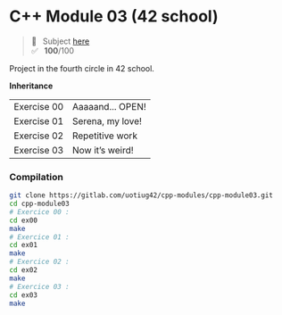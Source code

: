 # C++ Module 03 (42 school)
> 📑 &ensp;Subject [here](/subject/subject_cpp_module_03.pdf) <br />
✅ &ensp;**100**/100

Project in the fourth circle in 42 school.

**Inheritance**

<table>
<tr><td>Exercise 00</td><td>Aaaaand... OPEN!</td></tr>
<tr><td>Exercise 01</td><td>Serena, my love!</td></tr>
<tr><td>Exercise 02</td><td>Repetitive work</td></tr>
<tr><td>Exercise 03</td><td>Now it’s weird!</td></tr>
</table>

### Compilation
```bash
git clone https://gitlab.com/uotiug42/cpp-modules/cpp-module03.git
cd cpp-module03
# Exercice 00 :
cd ex00
make
# Exercice 01 :
cd ex01
make
# Exercice 02 :
cd ex02
make
# Exercice 03 :
cd ex03
make
```
